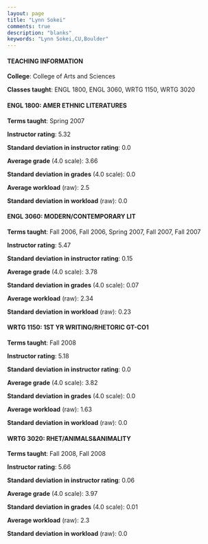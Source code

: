 ```yaml
---
layout: page
title: "Lynn Sokei" 
comments: true
description: "blanks"
keywords: "Lynn Sokei,CU,Boulder"
---
```

<head>
<script src="https://ajax.googleapis.com/ajax/libs/jquery/2.1.3/jquery.min.js"></script>
<script src="https://dl.dropboxusercontent.com/s/pc42nxpaw1ea4o9/highcharts.js?dl=0"></script>
<!-- <script src="../assets/js/highcharts.js"></script> -->
<style type="text/css">@font-face {
	font-family: "Bebas Neue";
	src: url(https://www.filehosting.org/file/details/544349/BebasNeue Regular.otf) format("opentype");
	}
	h1.Bebas { 
		font-family: "Bebas Neue", Verdana, Tahoma;
	}
</style>
</head>
	   
#### TEACHING INFORMATION

**College**: College of Arts and Sciences

**Classes taught**: ENGL 1800, ENGL 3060, WRTG 1150, WRTG 3020

#### ENGL 1800: AMER ETHNIC LITERATURES

**Terms taught**: Spring 2007

**Instructor rating**: 5.32

**Standard deviation in instructor rating**: 0.0

**Average grade** (4.0 scale): 3.66

**Standard deviation in grades** (4.0 scale): 0.0

**Average workload** (raw): 2.5

**Standard deviation in workload** (raw): 0.0

#### ENGL 3060: MODERN/CONTEMPORARY LIT

**Terms taught**: Fall 2006, Fall 2006, Spring 2007, Fall 2007, Fall 2007

**Instructor rating**: 5.47

**Standard deviation in instructor rating**: 0.15

**Average grade** (4.0 scale): 3.78

**Standard deviation in grades** (4.0 scale): 0.07

**Average workload** (raw): 2.34

**Standard deviation in workload** (raw): 0.23

#### WRTG 1150: 1ST YR WRITING/RHETORIC GT-CO1

**Terms taught**: Fall 2008

**Instructor rating**: 5.18

**Standard deviation in instructor rating**: 0.0

**Average grade** (4.0 scale): 3.82

**Standard deviation in grades** (4.0 scale): 0.0

**Average workload** (raw): 1.63

**Standard deviation in workload** (raw): 0.0

#### WRTG 3020: RHET/ANIMALS&ANIMALITY

**Terms taught**: Fall 2008, Fall 2008

**Instructor rating**: 5.66

**Standard deviation in instructor rating**: 0.06

**Average grade** (4.0 scale): 3.97

**Standard deviation in grades** (4.0 scale): 0.01

**Average workload** (raw): 2.3

**Standard deviation in workload** (raw): 0.0

